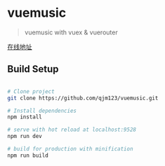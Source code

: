 # vuemusic

> vuemusic with vuex & vuerouter

[在线地址](http://61.55.140.247:8090)

## Build Setup

``` bash

# Clone project
git clone https://github.com/qjm123/vuemusic.git

# Install dependencies
npm install

# serve with hot reload at localhost:9528
npm run dev

# build for production with minification
npm run build
